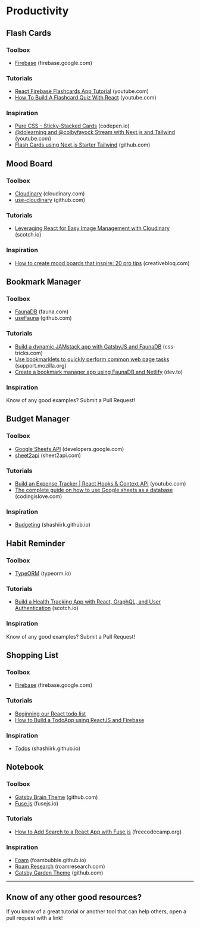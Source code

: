 # Productivity

## Flash Cards

### Toolbox
* [Firebase](https://firebase.google.com/) (firebase.google.com)

### Tutorials
* [React Firebase Flashcards App Tutorial](https://www.youtube.com/watch?v=pKCAtlsn1Eo) (youtube.com)
* [How To Build A Flashcard Quiz With React](https://youtu.be/hEtZ040fsD8) (youtube.com)

### Inspiration
* [Pure CSS - Sticky-Stacked Cards](https://codepen.io/enbee81/full/MWKxrvP) (codepen.io)
* [@dolearning and @colbyfayock Stream with Next.js and Tailwind](https://www.youtube.com/watch?v=5yIBAeGphTw) (youtube.com)
* [Flash Cards using Next.js Starter Tailwind](https://github.com/doingandlearning/flash-cards) (github.com)

## Mood Board

### Toolbox
* [Cloudinary](https://cloudinary.com/) (cloudinary.com)
* [use-cloudinary](https://github.com/domitriusclark/use-cloudinary#readme) (github.com)

### Tutorials
* [Leveraging React for Easy Image Management with Cloudinary](https://scotch.io/tutorials/leveraging-react-for-easy-image-management-with-cloudinary) (scotch.io)

### Inspiration
* [How to create mood boards that inspire: 20 pro tips](https://www.creativebloq.com/graphic-design/mood-boards-812470) (creativebloq.com)

## Bookmark Manager

### Toolbox
* [FaunaDB](https://fauna.com/) (fauna.com)
* [useFauna](https://github.com/ryancharris/use-fauna) (github.com)

### Tutorials
* [Build a dynamic JAMstack app with GatsbyJS and FaunaDB](https://css-tricks.com/build-a-dynamic-jamstack-app-with-gatsbyjs-and-faunadb/) (css-tricks.com)
* [Use bookmarklets to quickly perform common web page tasks](https://support.mozilla.org/en-US/kb/bookmarklets-perform-common-web-page-tasks) (support.mozilla.org)
* [Create a bookmark manager app using FaunaDB and Netlify](https://dev.to/myogeshchavan97/create-a-bookmark-manager-app-using-faunadb-and-netlify-serverless-functions-4cp0) (dev.to)

### Inspiration
Know of any good examples? Submit a Pull Request!

## Budget Manager

### Toolbox
* [Google Sheets API](https://developers.google.com/sheets/api) (developers.google.com)
* [sheet2api](https://sheet2api.com/) (sheet2api.com)

### Tutorials
* [Build an Expense Tracker | React Hooks & Context API](https://www.youtube.com/watch?v=XuFDcZABiDQ) (youtube.com)
* [The complete guide on how to use Google sheets as a database](https://codingislove.com/google-sheets-database/) (codingislove.com)

### Inspiration
* [Budgeting](https://shashiirk.github.io/budgeting) (shashiirk.github.io)

## Habit Reminder

### Toolbox
* [TypeORM](https://typeorm.io/) (typeorm.io)

### Tutorials
* [Build a Health Tracking App with React, GraphQL, and User Authentication](https://scotch.io/tutorials/build-a-health-tracking-app-with-react-graphql-and-user-authentication) (scotch.io)

### Inspiration
Know of any good examples? Submit a Pull Request!

## Shopping List

### Toolbox
* [Firebase](https://firebase.google.com/) (firebase.google.com)

### Tutorials
* [Beginning our React todo list](https://developer.mozilla.org/en-US/docs/Learn/Tools_and_testing/Client-side_JavaScript_frameworks/React_todo_list_beginning)
* [How to Build a TodoApp using ReactJS and Firebase](https://www.freecodecamp.org/news/how-to-build-a-todo-application-using-reactjs-and-firebase/)

### Inspiration
* [Todos](https://shashiirk.github.io/todos) (shashiirk.github.io)

## Notebook

### Toolbox
* [Gatsby Brain Theme](https://github.com/aengusmcmillin/gatsby-theme-brain) (github.com)
* [Fuse.js](https://fusejs.io/) (fusejs.io)

### Tutorials
* [How to Add Search to a React App with Fuse.js](https://www.freecodecamp.org/news/how-to-add-search-to-a-react-app-with-fuse-js/) (freecodecamp.org)

### Inspiration
* [Foam](https://foambubble.github.io/foam/) (foambubble.github.io)
* [Roam Research](https://roamresearch.com/) (roamresearch.com)
* [Gatsby Garden Theme](https://github.com/mathieudutour/gatsby-digital-garden) (github.com)

---

## Know of any other good resources?
If you know of a great tutorial or another tool that can help others, open a pull request with a link!
